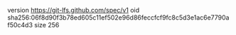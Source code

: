 version https://git-lfs.github.com/spec/v1
oid sha256:06f8d90f3b78ed605c11ef502e96d86feccfcf9fc8c5d3e1ac6e7790af50c4d3
size 256
